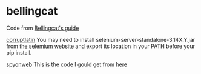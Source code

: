 # bellingcat

Code from [Bellingcat's guide](https://www.bellingcat.com/category/resources/how-tos/)

[corruptlatin](https://www.bellingcat.com/resources/how-tos/2018/10/22/corrupt-latin-orthography-revealed-corruption-kyrgyzstan/)
You may need to install selenium-server-standalone-3.14X.Y.jar from
[the selemium website](https://www.seleniumhq.org) and export its location in 
your PATH before your pip install.


[spyonweb](https://www.bellingcat.com/resources/2017/07/31/automatically-discover-website-connections-tracking-codes/)
This is the code I gould get from [here](https://raw.githubusercontent.com/automatingosint/osint_public/master/trackingcodes/website_connections.py)


